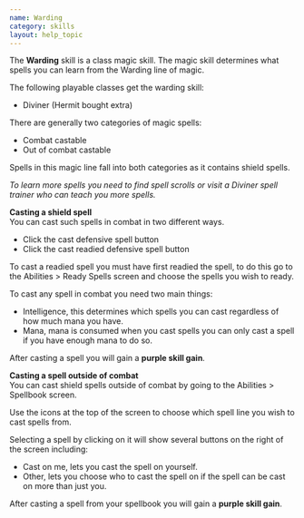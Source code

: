 ```yaml
---
name: Warding
category: skills
layout: help_topic
---
```

The **Warding** skill is a class magic skill. The magic skill determines what spells you can learn from the Warding line of magic.

The following playable classes get the warding skill:

*   Diviner (Hermit bought extra)

There are generally two categories of magic spells:

*   Combat castable
*   Out of combat castable

Spells in this magic line fall into both categories as it contains shield spells.

_To learn more spells you need to find spell scrolls or visit a Diviner spell trainer who can teach you more spells._  

**Casting a shield spell**  
You can cast such spells in combat in two different ways.

*   Click the cast defensive spell button
*   Click the cast readied defensive spell button

To cast a readied spell you must have first readied the spell, to do this go to the Abilities > Ready Spells screen and choose the spells you wish to ready.

To cast any spell in combat you need two main things:

*   Intelligence, this determines which spells you can cast regardless of how much mana you have.
*   Mana, mana is consumed when you cast spells you can only cast a spell if you have enough mana to do so.

After casting a spell you will gain a **purple skill gain**.

**Casting a spell outside of combat**  
You can cast shield spells outside of combat by going to the Abilities > Spellbook screen.

Use the icons at the top of the screen to choose which spell line you wish to cast spells from. 

Selecting a spell by clicking on it will show several buttons on the right of the screen including:

*   Cast on me, lets you cast the spell on yourself.
*   Other, lets you choose who to cast the spell on if the spell can be cast on more than just you.

After casting a spell from your spellbook you will gain a **purple skill gain**.